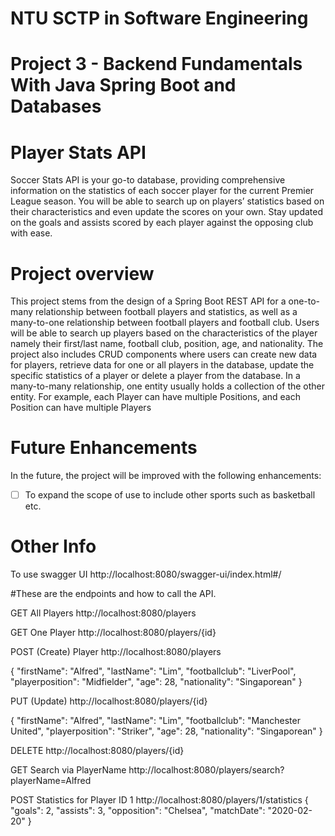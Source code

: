 # NTU SCTP in Software Engineering
 
# Project 3 - Backend Fundamentals With Java Spring Boot and Databases
 
# Player Stats API
Soccer Stats API is your go-to database, providing comprehensive information on the statistics of each soccer player for the current Premier League season.
You will be able to search up on players’ statistics based on their characteristics and even update the scores on your own. Stay updated on the goals and assists scored by each player against the opposing club with ease.
 
# Project overview
This project stems from the design of a Spring Boot REST API for a one-to-many relationship between football players and statistics, as well as a many-to-one relationship between football players and football club. Users will be able to search up players based on the characteristics of the player namely their first/last name, football club, position, age, and nationality. The project also includes CRUD components where users can create new data for players, retrieve data for one or all players in the database, update the specific statistics of a player or delete a player from the database. In a many-to-many relationship, one entity usually holds a collection of the other entity. For example, each Player can have multiple Positions, and each Position can have multiple Players
 
# Future Enhancements
In the future, the project will be improved with the following enhancements:
- [ ] To expand the scope of use to include other sports such as basketball etc.
 
# Other Info
To use swagger UI
http://localhost:8080/swagger-ui/index.html#/

#These are the endpoints and how to call the API.

GET All Players
http://localhost:8080/players

GET One Player
http://localhost:8080/players/{id}

POST (Create) Player
http://localhost:8080/players

{
        "firstName": "Alfred",
        "lastName": "Lim",
        "footballclub": "LiverPool",
        "playerposition": "Midfielder",
        "age": 28,
        "nationality": "Singaporean"
}

PUT (Update)
http://localhost:8080/players/{id}

{
        "firstName": "Alfred",
        "lastName": "Lim",
        "footballclub": "Manchester United",
        "playerposition": "Striker",
        "age": 28,
        "nationality": "Singaporean"
}
        
DELETE 
http://localhost:8080/players/{id}

GET Search via PlayerName 
http://localhost:8080/players/search?playerName=Alfred

POST Statistics for Player ID 1 
http://localhost:8080/players/1/statistics
{
    "goals": 2,
    "assists": 3,
    "opposition": "Chelsea",
    "matchDate": "2020-02-20"
}




